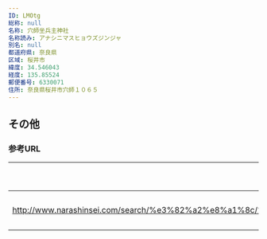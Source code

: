 ```yaml
---
ID: LMOtg
総称: null
名称: 穴師坐兵主神社
名称読み: アナシニマスヒョウズジンジャ
別名: null
都道府県: 奈良県
区域: 桜井市
緯度: 34.546043
経度: 135.85524
郵便番号: 6330071
住所: 奈良県桜井市穴師１０６５
---
```


## その他

### 参考URL

| URL                                                                                                                   | 説明   |
| --------------------------------------------------------------------------------------------------------------------- | ------ |
| http://www.narashinsei.com/search/%e3%82%a2%e8%a1%8c/%e7%a9%b4%e5%b8%ab%e5%9d%90%e5%85%b5%e4%b8%bb%e7%a5%9e%e7%a4%be/ | 神社庁 |
